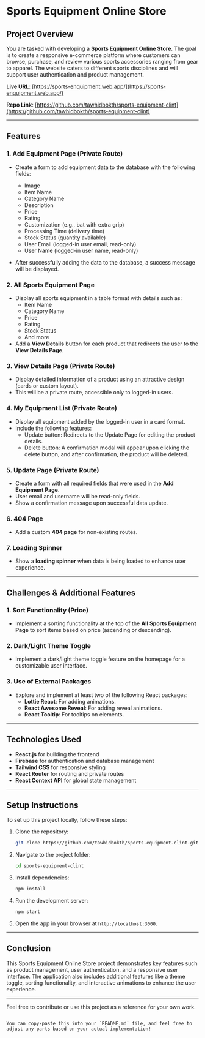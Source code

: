 
# Sports Equipment Online Store

## Project Overview

You are tasked with developing a **Sports Equipment Online Store**. The goal is to create a responsive e-commerce platform where customers can browse, purchase, and review various sports accessories ranging from gear to apparel. The website caters to different sports disciplines and will support user authentication and product management.

**Live URL**: [https://sports-enquipment.web.app/](https://sports-enquipment.web.app/)

**Repo Link**: [https://github.com/tawhidbokth/sports-equipment-clint](https://github.com/tawhidbokth/sports-equipment-clint)

---

## Features

### 1. **Add Equipment Page** (Private Route)

- Create a form to add equipment data to the database with the following fields:
  - Image
  - Item Name
  - Category Name
  - Description
  - Price
  - Rating
  - Customization (e.g., bat with extra grip)
  - Processing Time (delivery time)
  - Stock Status (quantity available)
  - User Email (logged-in user email, read-only)
  - User Name (logged-in user name, read-only)
  
- After successfully adding the data to the database, a success message will be displayed.

### 2. **All Sports Equipment Page**

- Display all sports equipment in a table format with details such as:
  - Item Name
  - Category Name
  - Price
  - Rating
  - Stock Status
  - And more
- Add a **View Details** button for each product that redirects the user to the **View Details Page**.

### 3. **View Details Page** (Private Route)

- Display detailed information of a product using an attractive design (cards or custom layout).
- This will be a private route, accessible only to logged-in users.

### 4. **My Equipment List** (Private Route)

- Display all equipment added by the logged-in user in a card format.
- Include the following features:
  - Update button: Redirects to the Update Page for editing the product details.
  - Delete button: A confirmation modal will appear upon clicking the delete button, and after confirmation, the product will be deleted.

### 5. **Update Page** (Private Route)

- Create a form with all required fields that were used in the **Add Equipment Page**.
- User email and username will be read-only fields.
- Show a confirmation message upon successful data update.

### 6. **404 Page**

- Add a custom **404 page** for non-existing routes.

### 7. **Loading Spinner**

- Show a **loading spinner** when data is being loaded to enhance user experience.

---

## Challenges & Additional Features

### 1. **Sort Functionality (Price)**

- Implement a sorting functionality at the top of the **All Sports Equipment Page** to sort items based on price (ascending or descending).

### 2. **Dark/Light Theme Toggle**

- Implement a dark/light theme toggle feature on the homepage for a customizable user interface.

### 3. **Use of External Packages**

- Explore and implement at least two of the following React packages:
  - **Lottie React**: For adding animations.
  - **React Awesome Reveal**: For adding reveal animations.
  - **React Tooltip**: For tooltips on elements.

---

## Technologies Used

- **React.js** for building the frontend
- **Firebase** for authentication and database management
- **Tailwind CSS** for responsive styling
- **React Router** for routing and private routes
- **React Context API** for global state management

---

## Setup Instructions

To set up this project locally, follow these steps:

1. Clone the repository:

   ```bash
   git clone https://github.com/tawhidbokth/sports-equipment-clint.git
   ```

2. Navigate to the project folder:

   ```bash
   cd sports-equipment-clint
   ```

3. Install dependencies:

   ```bash
   npm install
   ```

4. Run the development server:

   ```bash
   npm start
   ```

5. Open the app in your browser at `http://localhost:3000`.

---

## Conclusion

This Sports Equipment Online Store project demonstrates key features such as product management, user authentication, and a responsive user interface. The application also includes additional features like a theme toggle, sorting functionality, and interactive animations to enhance the user experience.

---

Feel free to contribute or use this project as a reference for your own work.
```

You can copy-paste this into your `README.md` file, and feel free to adjust any parts based on your actual implementation!
